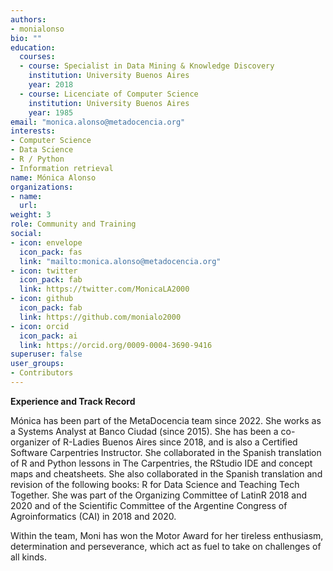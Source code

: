 ```yaml
---
authors:
- monialonso
bio: ""
education:
  courses:
  - course: Specialist in Data Mining & Knowledge Discovery
    institution: University Buenos Aires 
    year: 2018
  - course: Licenciate of Computer Science
    institution: University Buenos Aires 
    year: 1985
email: "monica.alonso@metadocencia.org"
interests:
- Computer Science
- Data Science
- R / Python
- Information retrieval
name: Mónica Alonso
organizations:
- name: 
  url: 
weight: 3
role: Community and Training
social:
- icon: envelope
  icon_pack: fas
  link: "mailto:monica.alonso@metadocencia.org"
- icon: twitter
  icon_pack: fab
  link: https://twitter.com/MonicaLA2000
- icon: github
  icon_pack: fab
  link: https://github.com/monialo2000
- icon: orcid
  icon_pack: ai
  link: https://orcid.org/0009-0004-3690-9416
superuser: false
user_groups:
- Contributors
---
```

**Experience and Track Record**

Mónica has been part of the MetaDocencia team since 2022. She works as a Systems Analyst at Banco Ciudad (since 2015).
She has been a co-organizer of R-Ladies Buenos Aires since 2018, and is also a Certified Software Carpentries Instructor. 
She collaborated in the Spanish translation of R and Python lessons in The Carpentries, the RStudio IDE and concept maps and cheatsheets. 
She also collaborated in the Spanish translation and revision of the following books: R for Data Science and Teaching Tech Together. She was part of the Organizing Committee of LatinR 2018 and 2020 and of the Scientific Committee of the Argentine Congress of Agroinformatics (CAI) in 2018 and 2020.

Within the team, Moni has won the Motor Award for her tireless enthusiasm, determination and perseverance, which act as fuel to take on challenges of all kinds.
